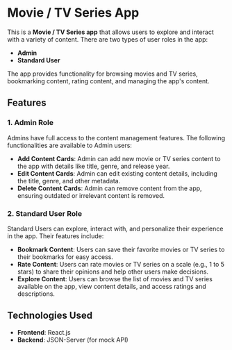 # Movie / TV Series App

This is a **Movie / TV Series app** that allows users to explore and interact with a variety of content. There are two types of user roles in the app:

- **Admin**
- **Standard User**

The app provides functionality for browsing movies and TV series, bookmarking content, rating content, and managing the app's content.

## Features

### 1. Admin Role

Admins have full access to the content management features. The following functionalities are available to Admin users:

- **Add Content Cards**: Admin can add new movie or TV series content to the app with details like title, genre, and release year.
- **Edit Content Cards**: Admin can edit existing content details, including the title, genre, and other metadata.
- **Delete Content Cards**: Admin can remove content from the app, ensuring outdated or irrelevant content is removed.

### 2. Standard User Role

Standard Users can explore, interact with, and personalize their experience in the app. Their features include:

- **Bookmark Content**: Users can save their favorite movies or TV series to their bookmarks for easy access.
- **Rate Content**: Users can rate movies or TV series on a scale (e.g., 1 to 5 stars) to share their opinions and help other users make decisions.
- **Explore Content**: Users can browse the list of movies and TV series available on the app, view content details, and access ratings and descriptions.

## Technologies Used

- **Frontend**: React.js
- **Backend**: JSON-Server (for mock API)
